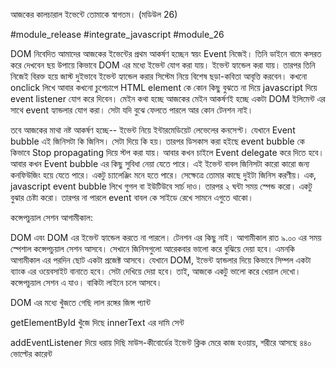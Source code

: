 আজকের কালচারাল ইভেন্টে তোমাকে স্বাগতম। (মডিউল 26)

#module_release #integrate_javascript #module_26

DOM নিবেদিত আমাদের আজকের ইভেন্টের প্রথম আকর্ষণ হচ্ছেন স্বয়ং Event নিজেই। তিনি ডাইনে বামে কসরত করে দেখবেন ছয় উপায়ে কিভাবে DOM এর মধ্যে ইভেন্ট যোগ করা যায়। ইভেন্ট হ্যান্ডেল করা যায়। তারপর তিনি নিজেই বিরক্ত হয়ে জাস্ট দুইভাবে ইভেন্ট হ্যান্ডেল করার সিস্টেম নিয়ে বিশেষ ছড়া-কবিতা আবৃত্তি করবেন। কখনো onclick লিখে আবার কখনো চুপেচাপে HTML element কে কোন কিছু বুঝতে না দিয়ে javascript দিয়ে event listener যোগ করে দিবেন। মেইন কথা হচ্ছে আজকের মেইন আকর্ষণই হচ্ছে একটা DOM ইলিমেন্ট এর সাথে event হ্যান্ডলার যোগ করা। সেটা যদি বুঝে ফেলতে পারলে আর কোন টেনশন নাই।

তবে আজকের মাথা নষ্ট আকর্ষণ হচ্ছে-- ইভেন্ট নিয়ে ইন্টারমেডিয়েট লেভেলের কনসেপ্ট। যেখানে Event bubble এই জিনিসটা কি জিনিস। সেটা দিয়ে কি হয়। তারপর ডিসকাস করা হইছে event bubble কে কিভাবে Stop propagating দিয়ে স্টপ করা যায়। আবার কখন চাইলে Event delegate করে দিতে হবে। আবার কখন Event bubble এর কিছু সুবিধা নেয়া যেতে পারে। এই ইভেন্ট বাবল জিনিসটা কারো কারো জন্য কনফিউজিং হয়ে যেতে পারে। একটু চ্যালেঞ্জিং মনে হতে পারে। সেক্ষেত্রে তোমার কাছে দুইটা জিনিস করণীয়। এক, javascript event bubble লিখে গুগল বা ইউটিউবে সার্চ দাও। তারপর ২ ঘন্টা সময় স্পেন্ড করো। একটু বুঝার চেষ্টা করো। তারপর না পারলে event বাবল কে সাইডে রেখে সামনে এগুতে থাকো।

কন্সেপচুয়াল সেশন আগামীকাল:

DOM এবং DOM এর ইভেন্ট হ্যান্ডেল করতে না পারলে। টেনশন এর কিছু নাই। আগামীকাল রাত ৯.০০ এর সময় স্পেশাল কন্সেপচুয়াল সেশন আসবে। সেখানে জিনিসগুলো আরেকবার ভালো করে বুঝিয়ে দেয়া হবে। এমনকি আগামীকাল এর পরদিন ছোট একটা প্রজেক্ট আসবে। যেখানে DOM, ইভেন্ট হ্যান্ডলার দিয়ে কিভাবে সিম্পল একটা ব্যাংক এর ওয়েবসাইট বানাতে হবে। সেটা দেখিয়ে দেয়া হবে। তাই, আজকে একটু ভালো করে খেয়াল দেখো। কন্সেপচুয়াল সেশন এ যাও। বাকিটা লাইনে চলে আসবে।

DOM এর মধ্যে খুঁজতে গেছি লাল রঙ্গের জিন্স প্যান্ট

getElementById খুঁজে দিছে innerText এর দামি সেন্ট

addEventListener দিয়ে ধরায় দিছি মাউস-কীবোর্ডের ইভেন্ট ক্লিক মেরে কাজ হওয়ায়, শরীরে আসছে ৪৪০ ভোল্টের কারেন্ট